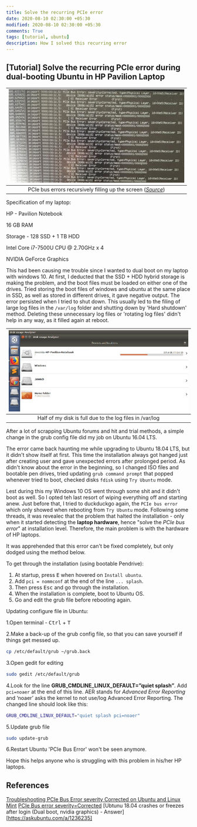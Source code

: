 ```yaml
---
title: Solve the recurring PCIe error
date: 2020-08-10 02:30:00 +05:30
modified: 2020-08-10 02:30:00 +05:30
comments: True
tags: [tutorial, ubuntu]
description: How I solved this recurring error
---
```


## [Tutorial] Solve the recurring PCIe error during dual-booting Ubuntu in HP Pavilion Laptop

| ![errors](/assets/img/Blogs/tut-1-img1.jpg) |
|:--:|
| PCIe bus errors recursively filling up the screen ([_Source_](https://askubuntu.com/q/771899)) |

Specification of my laptop:

HP - Pavilion Notebook

16 GB RAM

Storage - 128 SSD + 1 TB HDD

Intel Core i7-7500U CPU @ 2.70GHz x 4

NVIDIA GeForce Graphics

This had been causing me trouble since I wanted to dual boot on my laptop with windows 10. At first, I deducted that the SSD + HDD hybrid storage is making the problem, and the boot files must be loaded on either one of the drives. Tried storing the boot files of windows and ubuntu at the same place in SSD, as well as stored in different drives, it gave negative output. The error persisted when I tried to shut down. This usually led to the filing of large log files in the `/var/log` folder and shutting down by 'Hard shutdown' method. Deleting these unnecessary log files or 'rotating log files' didn't help in any way, as it filled again at reboot.

| ![disk full](/assets/img/Blogs/tut-1-img2.jpg) |
|:--:|
| Half of my disk is full due to the log files in /var/log |

After a lot of scrapping Ubuntu forums and hit and trial methods, a simple change in the grub config file did my job on Ubuntu 16.04 LTS.

The error came back haunting me while upgrading to Ubuntu 18.04 LTS, but it didn't show itself at first. This time the installation always got hanged just after creating user and gave unexpected errors after prolonged period. As didn't know about the error in the beginning, so I changed ISO files and bootable pen drives, tried updating `grub command prompt` that popped whenever tried to boot, checked disks `fdisk` using `Try Ubuntu` mode.

Lest during this my Windows 10 OS went through some shit and it didn't boot as well. So I opted teh last resort of wiping everything off and starting anew. Just before that, I tried to duckduckgo again, the `PCIe bus error` which only showed when rebooting from `Try Ubuntu` mode. Following some threads, it was revealec that the problem that halted the installation - only when it started detecting the **laptop hardware**, hence "solve the _PCIe bus error_" at installation level. Therefore, the main problem is with the hardware of HP laptops.

It was apprehended that this error can't be fixed completely, but only dodged using the method below.

To get through the installation (using bootable Pendrive):

1. At startup, press <kbd>E</kbd> when hovered on `Install ubuntu`.
2. Add `pci = nommconf` at the end of the line `... splash`.
3. Then press <kbd>Esc</kbd> and go through the installation.
4. When the installation is complete, boot to Ubuntu OS.
5. Go and edit the grub file before rebooting again.

Updating configure file in Ubuntu:

1.Open terminal - <kbd>Ctrl</kbd> + <kbd>T</kbd>

2.Make a back-up of the grub config file, so that you can save yourself if things get messed up.

```bash
cp /etc/default/grub ~/grub.back
```

3.Open gedit for editing

```bash
sudo gedit /etc/default/grub
```

4.Look for the line **GRUB_CMDLINE_LINUX_DEFAULT=”quiet splash”**. Add `pci=noaer` at the end of this line. AER stands for _Advanced Error Reporting_ and ‘noaer’ asks the kernel to not use/log Advanced Error Reporting. The changed line should look like this:

```bash
GRUB_CMDLINE_LINUX_DEFAULT="quiet splash pci=noaer"
```

5.Update grub file

```bash
sudo update-grub
```

6.Restart Ubuntu 'PCIe Bus Error' won't be seen anymore.

Hope this helps anyone who is struggling with this problem in his/her HP laptops.

## References

[Troubleshooting PCIe Bus Error severity Corrected on Ubuntu and Linux Mint](https://itsfoss.com/pcie-bus-error-severity-corrected/)
[PCIe Bus error severity=Corrected](https://askubuntu.com/questions/771899/pcie-bus-error-severity-corrected)
[Ubtunu 18.04 crashes or freezes after login (Dual boot, nvidia graphics) - Answer][https://askubuntu.com/a/1236235]
